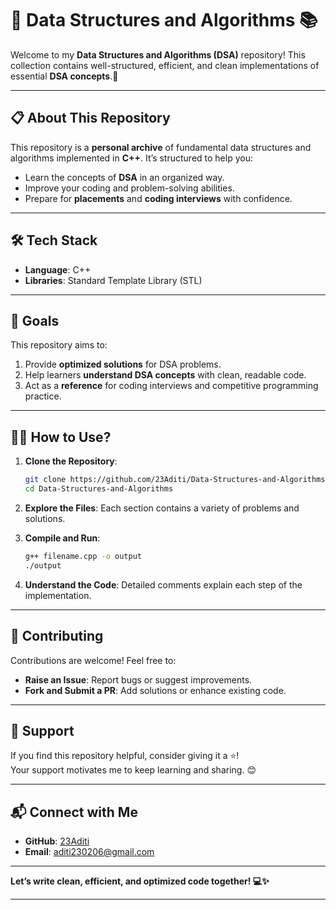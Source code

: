 # 🚀 **Data Structures and Algorithms** 📚  

Welcome to my **Data Structures and Algorithms (DSA)** repository! This collection contains well-structured, efficient, and clean implementations of essential **DSA concepts**.🌟  

---

## 📋 **About This Repository**  

This repository is a **personal archive** of fundamental data structures and algorithms implemented in **C++**. It’s structured to help you:  
- Learn the concepts of **DSA** in an organized way.  
- Improve your coding and problem-solving abilities.  
- Prepare for **placements** and **coding interviews** with confidence.  

---

## 🛠️ **Tech Stack**  

- **Language**: C++  
- **Libraries**: Standard Template Library (STL)  

---

## 🎯 **Goals**  

This repository aims to:  
1. Provide **optimized solutions** for DSA problems.  
2. Help learners **understand DSA concepts** with clean, readable code.  
3. Act as a **reference** for coding interviews and competitive programming practice.  

---

## 🧑‍💻 **How to Use?**  

1. **Clone the Repository**:  
   ```bash
   git clone https://github.com/23Aditi/Data-Structures-and-Algorithms.git  
   cd Data-Structures-and-Algorithms  
   ```  

2. **Explore the Files**: Each section contains a variety of problems and solutions.  

3. **Compile and Run**:  
   ```bash
   g++ filename.cpp -o output  
   ./output  
   ```  

4. **Understand the Code**: Detailed comments explain each step of the implementation.   

---

## 🤝 **Contributing**  

Contributions are welcome! Feel free to:  
- **Raise an Issue**: Report bugs or suggest improvements.  
- **Fork and Submit a PR**: Add solutions or enhance existing code.  

---

## 🌟 **Support**  

If you find this repository helpful, consider giving it a ⭐!  
Your support motivates me to keep learning and sharing. 😊  

---

## 📬 **Connect with Me**  

- **GitHub**: [23Aditi](https://github.com/23Aditi)  
- **Email**: aditi230206@gmail.com

---  

**Let’s write clean, efficient, and optimized code together! 💻✨**  

---  
